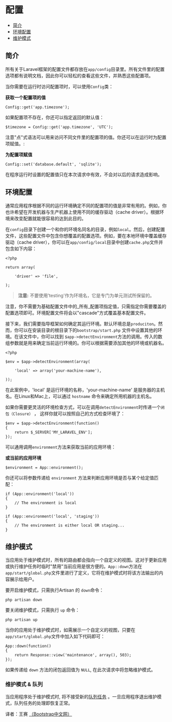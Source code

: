 # 配置

- [简介](#introduction)
- [环境配置](#environment-configuration)
- [维护模式](#maintenance-mode)

<a name="introduction"></a>
## 简介

所有关于Laravel框架的配置文件都存放在`app/config`目录里。所有文件里的配置选项都有说明文档，因此你可以轻松的查看这些文件，并熟悉这些配置项。

当你需要在运行时访问配置项时，可以使用`Config`类：

**获取一个配置项的值**

	Config::get('app.timezone');

如果配置项不存在，你还可以指定返回的默认值：

	$timezone = Config::get('app.timezone', 'UTC');

注意"点"式语法可以用来访问不同文件里的配置项的值。你还可以在运行时为配置项赋值。:

**为配置项赋值**

	Config::set('database.default', 'sqlite');

在程序运行时设置的配置值只在本次请求中有效，不会对以后的请求造成影响。

<a name="environment-configuration"></a>
## 环境配置

通常应用程序根据不同的运行环境确定不同的配置项的值是非常有用的。例如，你也许希望在开发机器与生产机器上使用不同的缓存驱动（cache driver）。根据环境来改变配置就能很容易的达到此目的。

在`config`目录下创建一个和你的环境名同名的目录，例如`local`。然后，创建配置文件，这些配置文件中包含你想覆盖的配置选项。例如，要在本地环境中覆盖缓存驱动（cache driver），你可以在`app/config/local`目录中创建`cache.php`文件并包含如下内容：

    <?php
    
    return array(
    
    	'driver' => 'file',
    
    );

> **注意:** 不要使用'testing'作为环境名，它是专门为单元测试所保留的。

注意，你不需要为基础配置文件中的_所有_配置项指定值，只需指定你需要覆盖的配置选项即可。环境配置文件将会以"cascade"方式覆盖基本配置文件。

接下来，我们需要指导框架如何确定其运行环境。默认环境总是`produciton`。然而，你可以在安装目录的根目录下的`bootstrap/start.php` 文件中设置其他的环境。在该文件中，你可以找到 `$app->detectEnvironment`方法的调用。传入的数组参数就是用来确定当前运行环境的。你可以根据需要添加其他的环境或机器名。

    <?php

    $env = $app->detectEnvironment(array(

        'local' => array('your-machine-name'),

    ));

 在此案例中，'local' 是运行环境的名称，'your-machine-name' 是服务器的主机名。在Linux和Mac上，可以通过 `hostname` 命令来确定所用机器的主机名。

如果你需要更灵活的环境检查方式，可以在调用`detectEnvironment`时传递一个`闭包（Closure）` ， 这样你就可以按照自己的方式检查环境了：

	$env = $app->detectEnvironment(function()
	{
		return $_SERVER['MY_LARAVEL_ENV'];
	});

可以通用调用`environment`方法来获取当前的应用环境：

**或当前的应用环境**

	$environment = App::environment();

你还可以将参数传递给 `environment` 方法来判断应用环境是否与某个给定值匹配：

	if (App::environment('local'))
	{
		// The environment is local
	}

	if (App::environment('local', 'staging'))
	{
		// The environment is either local OR staging...
	}

<a name="maintenance-mode"></a>
## 维护模式

当应用处于维护模式时，所有的路由都会指向一个自定义的视图。这对于更新应用或执行维护任务时临时"禁用"当前应用是很方便的。`App::down`方法在`app/start/global.php`文件里进行了定义，它将在维护模式时将该方法输出的内容展示给用户。  

要开启维护模式，只需执行Artisan 的 `down`命令：

	php artisan down

要关闭维护模式，只需执行 `up` 命令：

	php artisan up

当你的应用处于维护模式时，如需展示一个自定义的视图，只要在`app/start/global.php`文件中加入如下代码即可：

	App::down(function()
	{
		return Response::view('maintenance', array(), 503);
	});


如果传递给 `down` 方法的闭包返回值为 `NULL`, 在此次请求中将忽略维护模式。

### 维护模式 & 队列

当应用程序处于维护模式时, 将不接受新的[队列任务](/docs/queues) 。一旦应用程序退出维护模式，队列任务的处理即恢复正常。

译者：王赛  [（Bootstrap中文网）](http://www.bootcss.com)